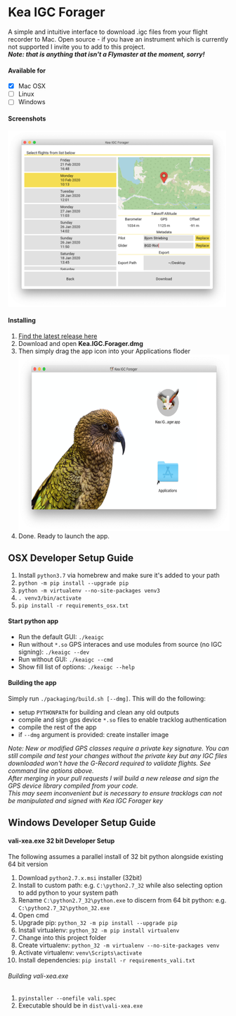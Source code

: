 # Kea IGC Forager

A simple and intuitive interface to download .igc files from your flight recorder to Mac.
Open source - if you have an instrument which is currently not supported I invite you to add to this project. \
***Note: that is anything that isn't a Flymaster at the moment, sorry!***

#### Available for
- [x] Mac OSX
- [ ] Linux
- [ ] Windows

#### Screenshots
<img src="Screenshots/Download%20Page.png" height=400>

#### Installing
1. [Find the latest release here](https://github.com/bjoernStriebing/KeaIGC/releases/latest)
1. Download and open **Kea.IGC.Forager.dmg**
1. Then simply drag the app icon into your Applications floder <img src="Screenshots/Installer.png" height=400>
1. Done. Ready to launch the app.

## OSX Developer Setup Guide

1. Install `python3.7` via homebrew and make sure it's added to your path
1. `python -m pip install --upgrade pip`
1. `python -m virtualenv --no-site-packages venv3`
1. `. venv3/bin/activate`
1. `pip install -r requirements_osx.txt`

#### Start python app
* Run the default GUI: `./keaigc`
* Run without `*.so` GPS interaces and use modules from source (no IGC signing): `./keaigc --dev`
* Run without GUI: `./keaigc --cmd`
* Show fill list of options: `./keaigc --help`

#### Building the app
Simply run `./packaging/build.sh [--dmg]`. This will do the following:
* setup `PYTHONPATH` for building and clean any old outputs
* compile and sign gps device `*.so` files to enable tracklog authentication
* compile the rest of the app
* if `--dmg` argument is provided: create installer image

*Note: New or modified GPS classes require a private key signature. You can still compile and test your changes without the private key but any IGC files downloaded won't have the G-Record required to validate flights. See command line options above. \
After merging in your pull requests I will build a new release and sign the GPS device library compiled from your code. \
This may seem inconvenient but is necessary to ensure tracklogs can not be manipulated and signed with Kea IGC Forager key*


## Windows Developer Setup Guide


#### vali-xea.exe 32 bit Developer Setup

The following assumes a parallel install of 32 bit python alongside existing 64 bit version
1. Download `python2.7.x.msi` installer (32bit)
1. Install to custom path: e.g. `C:\python2.7_32` while also selecting option to add python to your system path
1. Rename `C:\python2.7_32\python.exe` to discern from 64 bit python: e.g. `C:\python2.7_32\python_32.exe`
1. Open cmd
1. Upgrade pip: `python_32 -m pip install --upgrade pip`
1. Install virtualenv: `python_32 -m pip install virtualenv`
1. Change into this project folder
1. Create virtualenv: `python_32 -m virtualenv --no-site-packages venv`
1. Activate virtualenv: `venv\Scripts\activate`
1. Install dependencies: `pip install -r requirements_vali.txt`

###### Building vali-xea.exe
1. `pyinstaller --onefile vali.spec`
1. Executable should be in `dist\vali-xea.exe`
